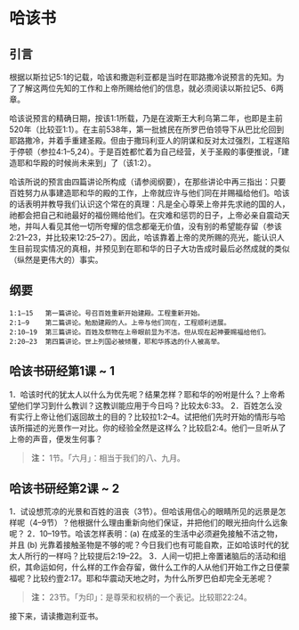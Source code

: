 # 哈该书

## 引言

根据以斯拉记5:1的记载，哈该和撒迦利亚都是当时在耶路撒冷说预言的先知。为了了解这两位先知的工作和上帝所赐给他们的信息，就必须阅读以斯拉记5、6两章。

<!--more-->

哈该说预言的精确日期，按该1:1所载，乃是在波斯王大利乌第二年，也即是主前520年（比较亚1:1）。在主前538年，第一批掳民在所罗巴伯领导下从巴比伦回到耶路撒冷，并着手重建圣殿。但由于撒玛利亚人的阴谋和反对太过强烈，工程遂陷于停顿（参拉4:1–5,24）。于是百姓都忙着为自己经营，关于圣殿的事便推说，「建造耶和华殿的时候尚未来到」了（该1:2）。

哈该所说的预言由四篇讲论所构成（请参阅纲要），在那些讲论中再三指出：只要百姓努力从事建造耶和华的殿的工作，上帝就应许与他们同在并赐福给他们。哈该的话表明并教导我们认识这个常在的真理：凡是全心尊荣上帝并先求祂的国的人，祂都会把自己和祂最好的福份赐给他们。在灾难和惩罚的日子，上帝必亲自震动天地，并叫人看见其他一切所夸耀的信念都毫无价值，没有别的希望能存留（参该2:21–23，并比较来12:25–27）。因此，哈该靠着上帝的灵所赐的亮光，能认识人生目前现实情况的真相，并预见到在耶和华的日子大功告成时最后必然成就的类似（纵然是更伟大的）事实。

## 纲要

	1:1–15   第一篇讲论。号召百姓重新开始建殿。工程重新开始。
	2:1–9    第二篇讲论。勉励建殿的人。上帝与他们同在，工程顺利进展。
	2:10–19  第三篇讲论。百姓及祭物在上帝眼前显为不洁。但从现在起神要赐福给他们。
	2:20–23  第四篇讲论。世上列国必被倾覆，耶和华拣选的仆人被高举。

## 哈该书研经第1课 ~ 1

1．哈该时代的犹太人以什么为优先呢？结果怎样？耶和华的吩咐是什么？上帝希望他们学习到什么教训？这教训能应用于今日吗？比较太6:33。
2．百姓怎么没有实行上帝让他们返回故土的目的？比较拉1:2–4。试把他们先时开始的情形与哈该所描述的光景作一对比。你的经验全然是这样么？比较启2:4。他们一旦听从了上帝的声音，便发生何事？

> **注：** 1节。「六月」：相当于我们的八、九月。

## 哈该书研经第2课 ~ 2

1．试设想荒凉的光景和百姓的沮丧（3节）。但哈该用信心的眼睛所见的远景是怎样呢（4–9节）？他根据什么理由重新向他们保证，并把他们的眼光扭向什么远象呢？
2．10–19节。哈该怎样表明：(a) 在成圣的生活中必须避免接触不洁之物，并且 (b) 光靠着接触圣物是不够的呢？今日我们也有可能自欺，正如哈该时代的犹太人所行的一样吗？比较提后2:19–22。
3．人间一切把上帝置诸脑后的活动和组织，其命运如何，什么样的工作会存留，做什么工作的人从他们开始工作之日便蒙福呢？比较约壹2:17。耶和华震动天地之时，为什么所罗巴伯却完全无恙呢？

> **注：** 23节。「为印」：是尊荣和权柄的一个表记。比较耶22:24。

接下来，请读撒迦利亚书。